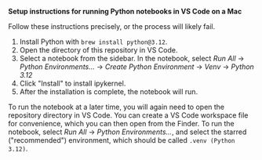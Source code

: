 **Setup instructions for running Python notebooks in VS Code on a Mac**

Follow these instructions precisely, or the process will likely fail.

1. Install Python with `brew install python@3.12`.
2. Open the directory of this repository in VS Code.
3. Select a notebook from the sidebar. In the notebook, select *Run All* → *Python Environments...* → *Create Python Environment* → *Venv* → *Python 3.12*
4. Click "Install" to install ipykernel.
5. After the installation is complete, the notebook will run.

To run the notebook at a later time, you will again need to open the repository directory in VS Code. You can create a VS Code workspace file for convenience, which you can then open from the Finder. To run the notebook, select *Run All* → *Python Environments...*, and select the starred ("recommended") environment, which should be called `.venv (Python 3.12)`.
